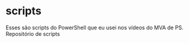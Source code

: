 # scripts

Esses são scripts do PowerShell que eu usei nos vídeos do MVA de PS. 
Repositório de scripts
